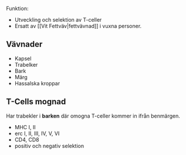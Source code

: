 Funktion:
- Utveckling och selektion av T-celler
- Ersatt av [[Vit Fettväv|fettvävnad]] i vuxna personer.

## Vävnader
* Kapsel
* Trabelker
* Bark
* Märg
* Hassalska kroppar

## T-Cells mognad

Har trabekler i **barken** där omogna T-celler kommer in ifrån benmärgen.
* MHC I, II
* erc I, II, III, IV, V, VI
* CD4, CD8
* positiv och negativ selektion


